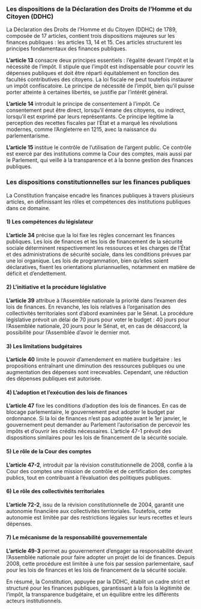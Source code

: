 ### Les dispositions de la Déclaration des Droits de l’Homme et du Citoyen (DDHC)

La Déclaration des Droits de l’Homme et du Citoyen (DDHC) de 1789, composée de 17 articles, contient trois dispositions majeures sur les finances publiques : les articles 13, 14 et 15. Ces articles structurent les principes fondamentaux des finances publiques.

**L’article 13** consacre deux principes essentiels : l’égalité devant l’impôt et la nécessité de l’impôt. Il stipule que l’impôt est indispensable pour couvrir les dépenses publiques et doit être réparti équitablement en fonction des facultés contributives des citoyens. La loi fiscale ne peut toutefois instaurer un impôt confiscatoire. Le principe de nécessité de l’impôt, bien qu’il puisse porter atteinte à certaines libertés, se justifie par l’intérêt général.

**L’article 14** introduit le principe de consentement à l’impôt. Ce consentement peut être direct, lorsqu’il émane des citoyens, ou indirect, lorsqu’il est exprimé par leurs représentants. Ce principe légitime la perception des recettes fiscales par l’État et a marqué les révolutions modernes, comme l’Angleterre en 1215, avec la naissance du parlementarisme.

**L’article 15** institue le contrôle de l’utilisation de l’argent public. Ce contrôle est exercé par des institutions comme la Cour des comptes, mais aussi par le Parlement, qui veille à la transparence et à la bonne gestion des finances publiques.

### Les dispositions constitutionnelles sur les finances publiques

La Constitution française encadre les finances publiques à travers plusieurs articles, en définissant les rôles et compétences des institutions publiques dans ce domaine.

#### 1) Les compétences du législateur

**L’article 34** précise que la loi fixe les règles concernant les finances publiques. Les lois de finances et les lois de financement de la sécurité sociale déterminent respectivement les ressources et les charges de l’État et des administrations de sécurité sociale, dans les conditions prévues par une loi organique. Les lois de programmation, bien qu’elles soient déclaratives, fixent les orientations pluriannuelles, notamment en matière de déficit et d’endettement.

#### 2) L’initiative et la procédure législative

**L’article 39** attribue à l’Assemblée nationale la priorité dans l’examen des lois de finances. En revanche, les lois relatives à l’organisation des collectivités territoriales sont d’abord examinées par le Sénat. La procédure législative prévoit un délai de 70 jours pour voter le budget : 40 jours pour l’Assemblée nationale, 20 jours pour le Sénat, et, en cas de désaccord, la possibilité pour l’Assemblée d’avoir le dernier mot.

#### 3) Les limitations budgétaires

**L’article 40** limite le pouvoir d’amendement en matière budgétaire : les propositions entraînant une diminution des ressources publiques ou une augmentation des dépenses sont irrecevables. Cependant, une réduction des dépenses publiques est autorisée.

#### 4) L’adoption et l’exécution des lois de finances

**L’article 47** fixe les conditions d’adoption des lois de finances. En cas de blocage parlementaire, le gouvernement peut adopter le budget par ordonnance. Si la loi de finances n’est pas adoptée avant le 1er janvier, le gouvernement peut demander au Parlement l’autorisation de percevoir les impôts et d’ouvrir les crédits nécessaires. L’article 47-1 prévoit des dispositions similaires pour les lois de financement de la sécurité sociale.

#### 5) Le rôle de la Cour des comptes

**L’article 47-2**, introduit par la révision constitutionnelle de 2008, confie à la Cour des comptes une mission de contrôle et de certification des comptes publics, tout en contribuant à l’évaluation des politiques publiques.

#### 6) Le rôle des collectivités territoriales

**L’article 72-2**, issu de la révision constitutionnelle de 2004, garantit une autonomie financière aux collectivités territoriales. Toutefois, cette autonomie est limitée par des restrictions légales sur leurs recettes et leurs dépenses.

#### 7) Le mécanisme de la responsabilité gouvernementale

**L’article 49-3** permet au gouvernement d’engager sa responsabilité devant l’Assemblée nationale pour faire adopter un projet de loi de finances. Depuis 2008, cette procédure est limitée à une fois par session parlementaire, sauf pour les lois de finances et les lois de financement de la sécurité sociale.

En résumé, la Constitution, appuyée par la DDHC, établit un cadre strict et structuré pour les finances publiques, garantissant à la fois la légitimité de l’impôt, la transparence budgétaire, et un équilibre entre les différents acteurs institutionnels.